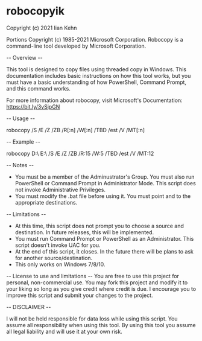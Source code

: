 # robocopyik
Copyright (c) 2021 Iian Kehn

Portions Copyright (c) 1985-2021 Microsoft Corporation.
Robocopy is a command-line tool developed by Microsoft Corporation.

-- Overview --

This tool is designed to copy files using threaded copy in Windows. This documentation includes basic instructions on how this tool works, but you must have a basic understanding of how PowerShell, Command Prompt, and this command works. 

For more information about robocopy, visit Microsoft's Documentation: https://bit.ly/3vSjpGN

-- Usage --

robocopy <source> <destination> /S /E /Z /ZB /R[:n] /W[:n] /TBD /est /V /MT[:n]

-- Example --
  
robocopy D:\ E:\ /S /E /Z /ZB /R:15 /W:5 /TBD /est /V /MT:12

-- Notes --
  
* You must be a member of the Adminustrator's Group. You must also run PowerShell or Command Prompt in Administrator Mode. This script does not invoke Administrative Privileges.
* You must modify the .bat file before using it. You must point <source> and <destination> to the appropriate destinations.

-- Limitations --
  
* At this time, this script does not prompt you to choose a source and destination. In future releases, this will be implemented.
* You must run Command Prompt or PowerShell as an Administrator. This script doesn't invoke UAC for you. 
* At the end of this script, it closes. In the future there will be plans to ask for another source/destination.
* This only works on Windows 7/8/10. 

-- License to use and limitations --
You are free to use this project for personal, non-commercial use. You may fork this project and modify it to your liking so long as you give credit where credit is due. I encourage you to improve this script and submit your changes to the project.
  
-- DISCLAIMER --
  
I will not be held responsible for data loss while using this script. You assume all responsibility when using this tool. By using this tool you assume all legal liability and will use it at your own risk. 
